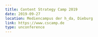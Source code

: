 ```yaml
---
title: Content Strategy Camp 2019
date: 2019-09-27
location: Mediencampus der h_da, Dieburg
link: https://www.cscamp.de
type: unconference
---
```

